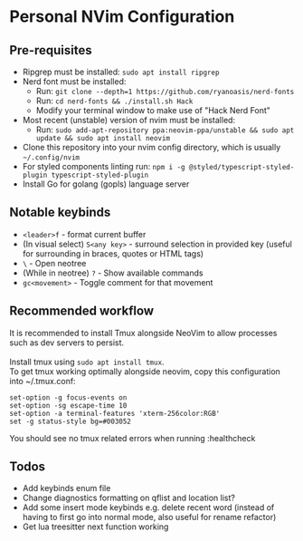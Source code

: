 # Personal NVim Configuration

## Pre-requisites

- Ripgrep must be installed: `sudo apt install ripgrep`
- Nerd font must be installed:
  - Run: `git clone --depth=1 https://github.com/ryanoasis/nerd-fonts`
  - Run: `cd nerd-fonts && ./install.sh Hack`
  - Modify your terminal window to make use of "Hack Nerd Font"
- Most recent (unstable) version of nvim must be installed:
  - Run: `sudo add-apt-repository ppa:neovim-ppa/unstable && sudo apt update && sudo apt install neovim`
- Clone this repository into your nvim config directory, which is usually `~/.config/nvim`
- For styled components linting run: `npm i -g @styled/typescript-styled-plugin typescript-styled-plugin`
- Install Go for golang (gopls) language server

## Notable keybinds

- `<leader>f` - format current buffer
- (In visual select) `S<any key>` - surround selection in provided key (useful for surrounding in braces, quotes or HTML tags)
- `\` - Open neotree
- (While in neotree) `?` - Show available commands
- `gc<movement>` - Toggle comment for that movement

## Recommended workflow

It is recommended to install Tmux alongside NeoVim to allow processes such as dev servers to persist. <br><br>
Install tmux using `sudo apt install tmux`. <br>
To get tmux working optimally alongside neovim, copy this configuration into ~/.tmux.conf:

```
set-option -g focus-events on
set-option -sg escape-time 10
set-option -a terminal-features 'xterm-256color:RGB'
set -g status-style bg=#003052
```

You should see no tmux related errors when running :healthcheck

## Todos

- Add keybinds enum file
- Change diagnostics formatting on qflist and location list?
- Add some insert mode keybinds e.g. delete recent word (instead of having to first go into normal mode, also useful for rename refactor)
- Get lua treesitter next function working

